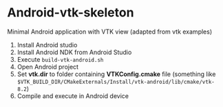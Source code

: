 # Android-vtk-skeleton
Minimal Android application with VTK view (adapted from vtk examples) 

1. Install Android studio
2. Install Android NDK from Android Studio
3. Execute `build-vtk-android.sh`
4. Open Android project
5. Set __vtk.dir__ to folder containing __VTKConfig.cmake__ file (something like `$VTK_BUILD_DIR/CMakeExternals/Install/vtk-android/lib/cmake/vtk-8.2`)
6. Compile and execute in Android device
